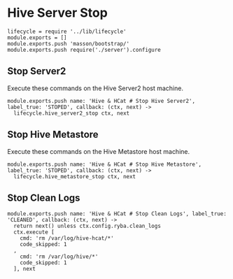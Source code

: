 
# Hive Server Stop

    lifecycle = require '../lib/lifecycle'
    module.exports = []
    module.exports.push 'masson/bootstrap/'
    module.exports.push require('./server').configure

## Stop Server2

Execute these commands on the Hive Server2 host machine.

    module.exports.push name: 'Hive & HCat # Stop Hive Server2', label_true: 'STOPED', callback: (ctx, next) ->
      lifecycle.hive_server2_stop ctx, next

## Stop Hive Metastore

Execute these commands on the Hive Metastore host machine.

    module.exports.push name: 'Hive & HCat # Stop Hive Metastore', label_true: 'STOPED', callback: (ctx, next) ->
      lifecycle.hive_metastore_stop ctx, next

## Stop Clean Logs

    module.exports.push name: 'Hive & HCat # Stop Clean Logs', label_true: 'CLEANED', callback: (ctx, next) ->
      return next() unless ctx.config.ryba.clean_logs
      ctx.execute [
        cmd: 'rm /var/log/hive-hcat/*'
        code_skipped: 1
      ,
        cmd: 'rm /var/log/hive/*'
        code_skipped: 1
      ], next

